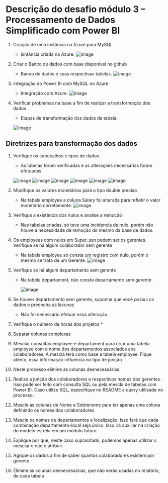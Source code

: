 # Descrição do desafio módulo 3 – Processamento de Dados Simplificado com Power BI

1. Criação de uma instância na Azure para MySQL
   * Isntância criada na Azure.
      ![image](https://github.com/user-attachments/assets/d708586f-9d25-40d8-8c27-6b3f111c07cc)
2. Criar o Banco de dados com base disponível no github
   * Banco de dados e suas respectivas tabelas.
      ![image](https://github.com/user-attachments/assets/865684da-242c-4acb-b28d-5b69c016d357)

3. Integração do Power BI com MySQL no Azure
   * Integração com Azure.
     ![image](https://github.com/user-attachments/assets/653cbe6e-cd6b-4555-937f-2b756fc800cf)

4. Verificar problemas na base a fim de realizar a transformação dos dados
   * Etapas de transformação dos dados da tabela.
     
    ![image](https://github.com/user-attachments/assets/2763b743-21a1-43fd-b429-b70ba870420a)


## Diretrizes para transformação dos dados

1. Verifique os cabeçalhos e tipos de dados
   * As tabelas foram verificadas e as alterações necessárias foram efetuadas.
   
    ![image](https://github.com/user-attachments/assets/99d4f8f8-b90a-4dad-ab2c-b630b92b59fb)
     ![image](https://github.com/user-attachments/assets/2d8a2bf7-7439-40cc-89b5-026e77075c5d)
     ![image](https://github.com/user-attachments/assets/11662e3f-fc10-4ee1-a5c2-36f7a0094bb0)
     ![image](https://github.com/user-attachments/assets/64a1c97a-30f1-45eb-b79e-51ac79d62ef1)
     ![image](https://github.com/user-attachments/assets/edc28759-59ba-4d59-9503-10d9dd0f44e2)
     ![image](https://github.com/user-attachments/assets/7979a5cf-75b5-4ae9-af43-54f38e9b1650)

2. Modifique os valores monetários para o tipo double preciso
   * Na tabela employee a coluna Salary foi alterada para refletir o valor monetário corretamente.
     ![image](https://github.com/user-attachments/assets/e3acfa08-9a7c-464c-b66f-a783a209ae97)

3. Verifique a existência dos nulos e analise a remoção
   * Nas tabelas criadas, só teve uma incidencia de nulo, porém não houve a necessidade de remoção do mesmo da base de dados.

4. Os employees com nulos em Super_ssn podem ser os gerentes. Verifique se há algum colaborador sem gerente
   * Na tabela employee só consta um registro com nulo, porém o mesmo se trata de um Gerente.
   ![image](https://github.com/user-attachments/assets/b8012361-3023-4a26-8fdd-a2f90d98f247)

5. Verifique se há algum departamento sem gerente
   * Na tabela departament, não consta departamento sem gerente.
     
     ![image](https://github.com/user-attachments/assets/ac69ed36-7bf8-4e1b-9afa-5592e55d8ff8)

6. Se houver departamento sem gerente, suponha que você possui os dados e preencha as lacunas
   * Não foi necessário efetuar essa alteração.

8. Verifique o número de horas dos projetos
   * 

10. Separar colunas complexas

11. Mesclar consultas employee e departament para criar uma tabela employee com o nome dos departamentos associados aos colaboradores. A mescla terá como base a tabela employee. Fique atento, essa informação influencia no tipo de junção

12. Neste processo elimine as colunas desnecessárias.

13. Realize a junção dos colaboradores e respectivos nomes dos gerentes . Isso pode ser feito com consulta SQL ou pela mescla de tabelas com Power BI. Caso utilize SQL, especifique no README a query utilizada no processo.

14. Mescle as colunas de Nome e Sobrenome para ter apenas uma coluna definindo os nomes dos colaboradores

15. Mescle os nomes de departamentos e localização. Isso fará que cada combinação departamento-local seja único. Isso irá auxiliar na criação do modelo estrela em um módulo futuro.
      
16. Explique por que, neste caso supracitado, podemos apenas utilizar o mesclar e não o atribuir.


17. Agrupe os dados a fim de saber quantos colaboradores existem por gerente

18. Elimine as colunas desnecessárias, que não serão usadas no relatório, de cada tabela
